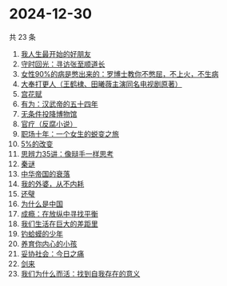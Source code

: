 # 2024-12-30

共 23 条

<!-- BEGIN WEREAD -->
<!-- 最后更新时间 2024-12-30 23:01:07 +0800 -->
1. [我人生最开始的好朋友](https://weread.qq.com/web/bookDetail/d5432980813ab96fbg0196e0)
1. [守时回光：寻访张至顺道长](https://weread.qq.com/web/bookDetail/18b324a0813ab9818g0186df)
1. [女性90%的病是憋出来的：罗博士教你不憋屈，不上火，不生病](https://weread.qq.com/web/bookDetail/c0632aa07203c294c069e84)
1. [大奉打更人（王鹤棣、田曦薇主演同名电视剧原著）](https://weread.qq.com/web/bookDetail/72432c2071c4a37d72460a5)
1. [宫花赋](https://weread.qq.com/web/bookDetail/2d932800813ab97d4g0169ab)
1. [有为：汉武帝的五十四年](https://weread.qq.com/web/bookDetail/dba32c60813ab9884g015826)
1. [无条件投降博物馆](https://weread.qq.com/web/bookDetail/e0c32c90813ab9859g012683)
1. [官疗（反腐小说）](https://weread.qq.com/web/bookDetail/34a32890813ab96b0g016c03)
1. [职场十年：一个女生的蜕变之旅](https://weread.qq.com/web/bookDetail/327325b0813ab9717g014fa0)
1. [5%的改变](https://weread.qq.com/web/bookDetail/39e32100813ab7120g01631e)
1. [思辨力35讲：像辩手一样思考](https://weread.qq.com/web/bookDetail/cf132e10813ab92e9g018088)
1. [秦谜](https://weread.qq.com/web/bookDetail/67732020813ab986dg011fd2)
1. [中华帝国的衰落](https://weread.qq.com/web/bookDetail/0c8325e05d1f110c8edf190)
1. [我的外婆，从不内耗](https://weread.qq.com/web/bookDetail/1b732f30813ab8b37g0121a2)
1. [还璧](https://weread.qq.com/web/bookDetail/122320b0813ab978ag018f64)
1. [为什么是中国](https://weread.qq.com/web/bookDetail/f3232fe07239b3b7f32034a)
1. [成瘾：在放纵中寻找平衡](https://weread.qq.com/web/bookDetail/9e8321b0813ab7bf1g013230)
1. [我们生活在巨大的差距里](https://weread.qq.com/web/bookDetail/286329405b40f728668c477)
1. [钓蛤蟆的少年](https://weread.qq.com/web/bookDetail/79a329a0813ab97e3g01273b)
1. [养育你内心的小孩](https://weread.qq.com/web/bookDetail/97b32250728dd5ce97bf340)
1. [妥协社会：今日之痛](https://weread.qq.com/web/bookDetail/58432770813ab774eg01379b)
1. [剑来](https://weread.qq.com/web/bookDetail/8e5326b07153adcf8e53d42)
1. [我们为什么而活：找到自我存在的意义](https://weread.qq.com/web/bookDetail/39d32a40813ab9707g015a02)
<!-- END WEREAD -->